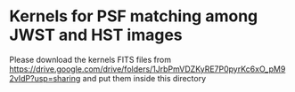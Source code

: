 # Kernels for PSF matching among JWST and HST images

Please download the kernels FITS files from https://drive.google.com/drive/folders/1JrbPmVDZKyRE7P0pyrKc6xO_pM92vIdP?usp=sharing and put them inside this directory
